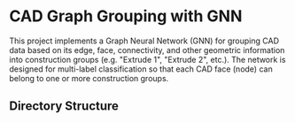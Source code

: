 # CAD Graph Grouping with GNN

This project implements a Graph Neural Network (GNN) for grouping CAD data based on its edge, face, connectivity, and other geometric information into construction groups (e.g. "Extrude 1", "Extrude 2", etc.). The network is designed for multi-label classification so that each CAD face (node) can belong to one or more construction groups.

## Directory Structure

